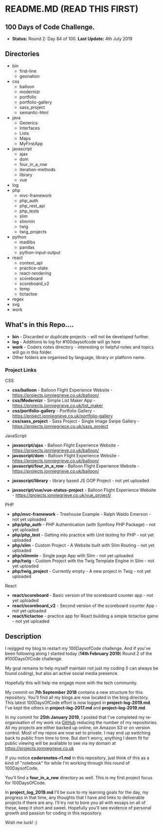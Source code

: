 # README.MD (READ THIS FIRST)

## 100 Days of Code Challenge.

+ **Status:** Round 2: Day 84 of 100. **Last Update:** 4th July 2019

## Directories
  + bin
    + first-line
    + geonation
  + css 
    + balloon
    + modernizr
    + portfolio
    + portfolio-gallery
    + sass_project
    + semantic-html
  + java
    + Generics
    + Interfaces
    + Lists
    + Maps
    + MyFirstApp
  + javascript
    + ajax
    + dom
    + four_in_a_row
    + iteration-methods
    + library
    + vue
  + log
  + php
    + mvc-framework
    + php_auth
    + php_rest_api
    + php_tests
    + slim
    + slimmin
    + twig
    + twig_projects
  + python
    + madlibs
    + pandas
    + python-input-output
  + react
    + context_api
    + practice-state
    + react-rendering  
    + scoreboard
    + scoreboard_v2
    + temp
    + tictactoe
  + regex
  + svg
  + work

## What's in this Repo....

+ **bin** - Discarded or duplicate projects - will not be developed further.
+ **log** - Additions to log for #100daysofcode will go here
+ **work** - Coders notes directory - interesting or helpful notes and topics will go in this folder.
+ Other folders are organised by language, library or platform name.

### Project Links

CSS

+ **css/balloon** - Balloon Flight Experience Website - https://projects.jonniegrieve.co.uk/balloon/
+ **css/Modernizr** - Simple List Maker App - https://projects.jonniegrieve.co.uk/list_maker
+ **css/portfolio-gallery** - Portfolio Gallery - https://project.jonniegrieve.co.uk/portfolio-gallery
+ **css/sass_project** - Sass Project - Single Image Swipe Gallery - https://projects.jonniegriece.co.uk/sass_project

JavaScript

+ **javascript/ajax** - Balloon Flight Experience Website - https://projects.jonniegrieve.co.uk/balloon/
+ **javascript/dom** - Balloon Flight Experience Website - https://projects.jonniegrieve.co.uk/balloon/
+ **javascript/four_in_a_row** - Balloon Flight Experience Website - https://projects.jonniegrieve.co.uk/balloon/
* **javascript/library** - library based JS OOP Project - not yet uploaded
+ **javascript/vue/vue-status-project** - Balloon Flight Experience Website - https://projects.jonniegrieve.co.uk/vue_project/

PHP

+ **php/mvc-framework** - Treehouse Example - Ralph Waldo Emerson - not yet uploaded
+ **php/php_auth** - PHP Authentication (with Symfony PHP Package) - not yet uploaded  
+ **php/php_test** - Getting into practice with Unit testing for PHP - not yet uploaded 
+ **php/slim** - Custom Project - A Website built with Slim Routing - not yet uploaded  
+ **php/slimmin** - Single page App with Slim - not yet uploaded 
+ **php/twig** - Custom Project with the Twig Template Engine in Slim - not yet uploaded 
+ **php/twig_project** - Currently empty - A new project in Twig - not yet uploaded

React

+ **react/scoreboard** - Basic version of the scoreboard counter app  - not yet uploaded
+ **react/scoreboard_v2** - Second version of the scoreboard counter App  - not yet uploaded
+ **react/tictactoe** - practice app for React building a simple tictactoe game  - not yet uploaded


## Description

I rejigged my blog to restart my 100DaysofCode challenge. And if you've been following along I started today (**14th February 2019**) Round 2 of the #100DaysOfCode challenge.  

My goal remains to help myself maintain not just my coding (I can always be found coding), but also an active social media presence.

Hopefully this will help me engage more with the tech community.

My commit on **7th September 2018** contains a new structure for this repository.  You'll find all my blogs are now located in the blog directory.  This latest 100DaysOfCode effort is now logged in **project-log-2019.md**.  I've kept the others in **project-log-2017.md** and **project-log-2019.md**.

In my commit for **25th January 2019**, I posted that I've completed my re-organisation of my work via [GitHub](https://github.com/jg-digital-media) reducing the number of my repositories.  All my projects are either backed up online, on Amazon S3 or on version control.  Most of my repos are now set to private.  I may end up switching back to public from time to time. But don't worry, anything I deem fit for public viewing will be available to see via my domain at https://projects.jonniegrieve.co.uk

If you notice **codersnotes-r1.md** in this repository, just think of this as a kind of "notebook" for while I'm working through this round of 100DaysofCode.

You'll find a **four_in_a_row** directory as well. This is my first project focus for 100DaysOfCode.

In **project_log_2019.md** I'll be sure to my learning goals for the day, my progress in that time, any thoughts that I have and links to deliverable projects if there are any.  I'll try not to bore you all with essays on all of these, keep it short and sweet. Hopefully you'll see evidence of personal growth and passion for coding in this repository.

Wish me luck!  :)